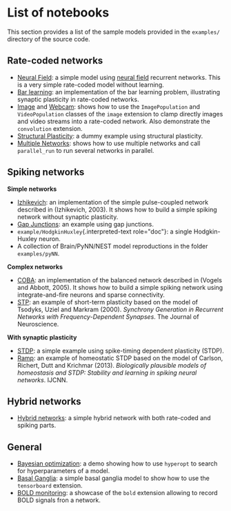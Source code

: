 # List of notebooks

This section provides a list of the sample models provided in the
`examples/` directory of the source code.

## Rate-coded networks

-   [Neural Field](NeuralField.ipynb): a simple model
    using [neural field](http://www.scholarpedia.org/article/Neural_fields) recurrent
    networks. This is a very simple rate-coded model without learning.
-   [Bar learning](BarLearning.ipynb): an
    implementation of the bar learning problem, illustrating synaptic
    plasticity in rate-coded networks.
-   [Image](Image.ipynb) and
    [Webcam](Webcam.ipynb): shows how to use the
    `ImagePopulation` and `VideoPopulation` classes of the `image`
    extension to clamp directly images and video streams into a
    rate-coded network. Also demonstrate the `convolution` extension.
-   [Structural Plasticity](StructuralPlasticity.ipynb): a
    dummy example using structural plasticity.
-   [Multiple Networks](MultipleNetworks.ipynb): shows how
    to use multiple networks and call `parallel_run` to run several
    networks in parallel.

## Spiking networks

**Simple networks**

-   [Izhikevich](Izhikevich.ipynb): an
    implementation of the simple pulse-coupled network described in
    (Izhikevich, 2003). It shows how to build a simple spiking network
    without synaptic plasticity.
-   [Gap Junctions](GapJunctions.ipynb): an example
    using gap junctions.
-   `example/HodgkinHuxley`{.interpreted-text role="doc"}: a single
    Hodgkin-Huxley neuron.
-   A collection of Brain/PyNN/NEST model reproductions in the folder
    `examples/pyNN`.

**Complex networks**

-   [COBA](COBA.ipynb): an implementation of
    the balanced network described in (Vogels and Abbott, 2005). It
    shows how to build a simple spiking network using integrate-and-fire
    neurons and sparse connectivity.
-   [STP](STP.ipynb): an example of
    short-term plasticity based on the model of Tsodyks, Uziel and
    Markram (2000). *Synchrony Generation in Recurrent Networks with
    Frequency-Dependent Synapses*. The Journal of Neuroscience.

**With synaptic plasticity**

-   [STDP](SimpleSTDP.ipynb): a simple example
    using spike-timing dependent plasticity (STDP).
-   [Ramp](Ramp.ipynb): an example of
    homeostatic STDP based on the model of Carlson, Richert, Dutt and
    Krichmar (2013). *Biologically plausible models of homeostasis and
    STDP: Stability and learning in spiking neural networks*. IJCNN.

## Hybrid networks

-   [Hybrid networks](Hybrid.ipynb): a simple hybrid
    network with both rate-coded and spiking parts.

## General

-   [Bayesian optimization](BayesianOptimization.ipynb): a demo
    showing how to use `hyperopt` to search for hyperparameters of a
    model.
-   [Basal Ganglia](BasalGanglia.ipynb): a simple basal
    ganglia model to show how to use the `tensorboard` extension.
-   [BOLD monitoring](BoldMonitoring.ipynb): a showcase of the `bold` extension allowing to record BOLD signals fron a network.


